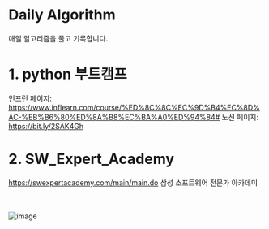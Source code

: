 # Daily Algorithm
매일 알고리즘을 풀고 기록합니다. 

# 1. python 부트캠프
인프런 페이지: https://www.inflearn.com/course/%ED%8C%8C%EC%9D%B4%EC%8D%AC-%EB%B6%80%ED%8A%B8%EC%BA%A0%ED%94%84#
노션 페이지: https://bit.ly/2SAK4Gh

# 2. SW_Expert_Academy
https://swexpertacademy.com/main/main.do
삼성 소프트웨어 전문가 아카데미

<br><br>
![image](https://user-images.githubusercontent.com/79825411/111030734-3f088700-8447-11eb-864e-05803cea1c4a.png)
